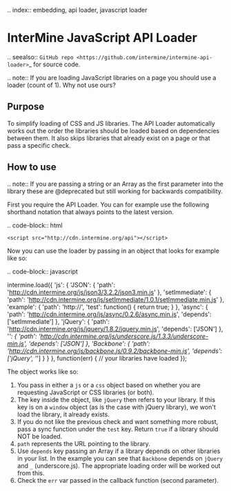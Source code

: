 .. index:: embedding, api loader, javascript loader

InterMine JavaScript API Loader
===============================

.. seealso:: `GitHub repo <https://github.com/intermine/intermine-api-loader>`_ for source code.

.. note:: If you are loading JavaScript libraries on a page you should use a loader (count of 1). Why not use ours?

Purpose
-------

To simplify loading of CSS and JS libraries. The API Loader automatically works out the order the libraries should be loaded based on dependencies between them. It also skips libraries that already exist on a page or that pass a specific check.

How to use
----------

.. note:: If you are passing a string or an Array as the first parameter into the library these are @deprecated but still working for backwards compatibility.

First you require the API Loader. You can for example use the following shorthand notation that always points to the latest version.

.. code-block:: html

    <script src="http://cdn.intermine.org/api"></script>

Now you can use the loader by passing in an object that looks for example like so:

.. code-block:: javascript

  intermine.load({
    'js': {
      'JSON': {
        'path': 'http://cdn.intermine.org/js/json3/3.2.2/json3.min.js'
      },
      'setImmediate': {
        'path': 'http://cdn.intermine.org/js/setImmediate/1.0.1/setImmediate.min.js'
      },
      'example': {
        'path': 'http://',
        'test': function() {
          return true;
        }
      },
      'async': {
        'path': 'http://cdn.intermine.org/js/async/0.2.6/async.min.js',
        'depends': ['setImmediate']
      },
      'jQuery': {
        'path': 'http://cdn.intermine.org/js/jquery/1.8.2/jquery.min.js',
        'depends': ['JSON']
      },
      '_': {
        'path': 'http://cdn.intermine.org/js/underscore.js/1.3.3/underscore-min.js',
        'depends': ['JSON']
      },
      'Backbone': {
        'path': 'http://cdn.intermine.org/js/backbone.js/0.9.2/backbone-min.js',
        'depends': ['jQuery', '_']
      }
    }
  }, function(err) {
    // your libraries have loaded
  });

The object works like so:

1. You pass in either a ``js`` or a ``css`` object based on whether you are requesting JavaScript or CSS libraries (or both).
2. The key inside the object, like ``jQuery`` then refers to your library. If this key is on a ``window`` object (as is the case with jQuery library), we won't load the library, it already exists.
3. If you do not like the previous check and want something more robust, pass a sync function under the ``test`` key. Return ``true`` if a library should NOT be loaded.
4. ``path`` represents the URL pointing to the library.
5. Use ``depends`` key passing an Array if a library depends on other libraries in your list. In the example you can see that ``Backbone`` depends on ``jQuery`` and ``_`` (underscore.js). The appropriate loading order will be worked out from this.
6. Check the ``err`` var passed in the callback function (second parameter).
